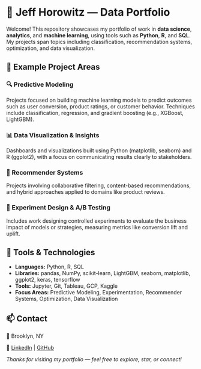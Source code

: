 # 🧠 Jeff Horowitz — Data Portfolio

Welcome! This repository showcases my portfolio of work in **data science**, **analytics**, and **machine learning**, using tools such as **Python**, **R**, and **SQL**. My projects span topics including classification, recommendation systems, optimization, and data visualization.

## 📂 Example Project Areas 

### 🔍 Predictive Modeling
Projects focused on building machine learning models to predict outcomes such as user conversion, product ratings, or customer behavior. Techniques include classification, regression, and gradient boosting (e.g., XGBoost, LightGBM).

### 📊 Data Visualization & Insights
Dashboards and visualizations built using Python (matplotlib, seaborn) and R (ggplot2), with a focus on communicating results clearly to stakeholders.

### 🤖 Recommender Systems
Projects involving collaborative filtering, content-based recommendations, and hybrid approaches applied to domains like product reviews.

### 🧪 Experiment Design & A/B Testing
Includes work designing controlled experiments to evaluate the business impact of models or strategies, measuring metrics like conversion lift and uplift.

## 🔧 Tools & Technologies

- **Languages:** Python, R, SQL  
- **Libraries:** pandas, NumPy, scikit-learn, LightGBM, seaborn, matplotlib, ggplot2, keras, tensorflow
- **Tools:** Jupyter, Git, Tableau, GCP, Kaggle  
- **Focus Areas:** Predictive Modeling, Experimentation, Recommender Systems, Optimization, Data Visualization

## 📫 Contact

📍 Brooklyn, NY

🔗 [LinkedIn](https://www.linkedin.com/in/jeffrey-horowitz) | [GitHub](https://github.com/jeffhoro)

*Thanks for visiting my portfolio — feel free to explore, star, or connect!*

